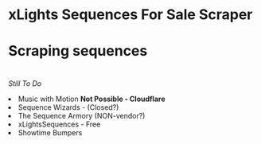 # xLights Sequences For Sale Scraper
#
#
# Scraping sequences

#
<i>Still To Do</i>

<li>Music with Motion <b>Not Possible - Cloudflare</b></li>
<li>Sequence Wizards - (Closed?)</li>
<li>The Sequence Armory (NON-vendor?)</li>
<li>xLightsSequences - Free</li>
<li>Showtime Bumpers</li>


